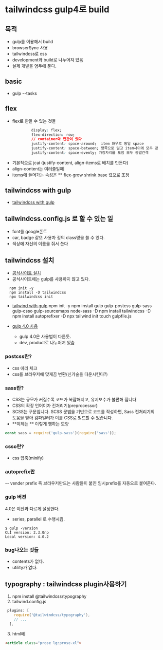 tailwindcss gulp4로 build  
=========================

## 목적
- gulp를 이용해서  build
- browserSync 사용
- tailwindcss로 css
- development와 build로 나누어져 있음
- 실제 개발을 염두에 둔다.


## basic
- gulp --tasks
## flex

- flex로 만들 수 있는 것들

```css
            display: flex;
            flex-direction: row;
            // container와 연관이 있다
            justify-content: space-around;  item 좌우로 동일 space
            justify-content: space-between; 양쪽으로 밀고 item사이에 모두 같은 간격
            justify-content: space-evenly; 가장자리를 포함 모두 동일간격
```
- 기본적으로 jcai (justify-content, align-items로 배치를 만든다)
- align-content는 여러줄일때
- items에 들어가는 속성은 ** flex-grow shrink base 값으로 조정

## tailwindcss with gulp

- [tailwindcss with gulp](https://clownhacker.tistory.com/158)

## tailwindcss.config.js 로 할 수 있는 일

- font를  google폰트
- car, badge 같으 사용자 정의 class명을 쓸 수 있다.
- 색상에 자신의 이름을 줘서 쓴다

## tailwindcss 설치

- [공식사이트 설치](https://tailwindcss.com/docs/installation)
- 공식사이트에는 gulp를 사용하지 않고 있다.
```  
  npm init -y
  npm install -D tailwindcss
  npx tailwindcss init
```
- [tailwind with gulp](https://fenderist.tistory.com/378)
  npm init -y
  npm install gulp gulp-postcss gulp-sass gulp-csso gulp-sourcemaps node-sass -D
  npm install tailwindcss -D
  npm install autoprefixer -D
  npx tailwind init
  touch gulpfile.js

- [gulp 4.0 사용](https://github.com/lazymozek/gulp-with-tailwindcss)
    * gulp 4.0은 사용법이 다른듯.
    * dev, product로 나누어져 있슴

### postcss란?

- css 에러 체크
- css를 브라우저에 맞게끔 변환(신기술을 다운시킨다?)

### sass란?

- CSS는 규모가 커질수록 코드가 복잡해지고, 유지보수가 불편해 집니다
- CSS의 확장 언어이자 전처리기(preprocessor)
- SCSS는 구문입니다. SCSS 문법을 기반으로 코드를 작성하면, Sass 전처리기의 도움을 받아 컴파일러가 이를 CSS로 빌드할 수 있습니다.
- **이제는 ** 이렇게 행하는 모양
```javascript
const sass = require('gulp-sass')(require('sass')); 

```

### csso란?

- css 압축(minify)

### autoprefix란

-- vender prefix 즉 브라우저만드는 사람들이 붙인 임시prefix를 자동으로 붙여준다.

### gulp 버젼

4.0은 이전과 다르게 설정한다.
- series, parallel 로 수행시킴.
```
$ gulp -version
CLI version: 2.3.0np
Local version: 4.0.2
```

### bug나오는 것들

- contents가 없다.
- utility가 없다.


## typography : tailwindcss plugin사용하기

1. npm install @tailwindcss/typography
2. tailwind.config.js
```javascript
 plugins: [
    require('@tailwindcss/typography'),
    // ...
  ],
```
3. html에
```html
<article class="prose lg:prose-xl">
```